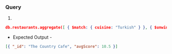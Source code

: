 ### Query

1.

```json
db.restaurants.aggregate([ { $match: { cuisine: "Turkish" } }, { $unwind: "$grades" }, { $group: { _id: "$name", avgScore: { $avg: "$grades.score" } } }, { $sort: { avgScore: -1 } }])
```

- Expected Output -

```json
[{ "_id": "The Country Cafe", "avgScore": 10.5 }]
```
